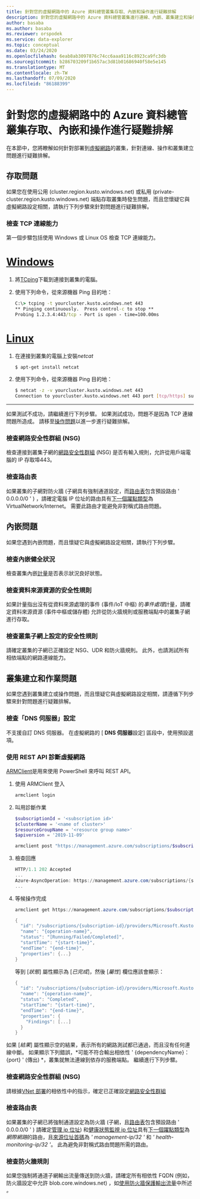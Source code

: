 ```yaml
---
title: 針對您的虛擬網路中的 Azure 資料總管叢集存取、內嵌和操作進行疑難排解
description: 針對您的虛擬網路中的 Azure 資料總管叢集進行連線、內嵌、叢集建立和操作進行疑難排解
author: basaba
ms.author: basaba
ms.reviewer: orspodek
ms.service: data-explorer
ms.topic: conceptual
ms.date: 03/24/2020
ms.openlocfilehash: 6eab8ab3097876c74cc6aaa9116c8923ca9fc3db
ms.sourcegitcommit: b286703209f1b657ac3d81b01686940f58e5e145
ms.translationtype: MT
ms.contentlocale: zh-TW
ms.lasthandoff: 07/09/2020
ms.locfileid: "86188399"
---
```

# <a name="troubleshoot-access-ingestion-and-operation-of-your-azure-data-explorer-cluster-in-your-virtual-network"></a>針對您的虛擬網路中的 Azure 資料總管叢集存取、內嵌和操作進行疑難排解

在本節中，您將瞭解如何針對部署到[虛擬網路](/azure/virtual-network/virtual-networks-overview)的叢集，針對連線、操作和叢集建立問題進行疑難排解。

## <a name="access-issues"></a>存取問題

如果您在使用公用 (cluster.region.kusto.windows.net) 或私用 (private-cluster.region.kusto.windows.net) 端點存取叢集時發生問題，而且您懷疑它與虛擬網路設定相關，請執行下列步驟來針對問題進行疑難排解。

### <a name="check-tcp-connectivity"></a>檢查 TCP 連線能力

第一個步驟包括使用 Windows 或 Linux OS 檢查 TCP 連線能力。

# <a name="windows"></a>[Windows](#tab/windows)

1. 將[TCping](https://www.elifulkerson.com/projects/tcping.php)下載到連接到叢集的電腦。
1. 使用下列命令，從來源機器 Ping 目的地：

   ```cmd
   C:\> tcping -t yourcluster.kusto.windows.net 443 
   ** Pinging continuously.  Press control-c to stop **
   Probing 1.2.3.4:443/tcp - Port is open - time=100.00ms
   ```

# <a name="linux"></a>[Linux](#tab/linux)

1. 在連接到叢集的電腦上安裝*netcat*

   ```bash
   $ apt-get install netcat
   ```

1. 使用下列命令，從來源機器 Ping 目的地：

   ```bash
   $ netcat -z -v yourcluster.kusto.windows.net 443
   Connection to yourcluster.kusto.windows.net 443 port [tcp/https] succeeded!
   ```
---

如果測試不成功，請繼續進行下列步驟。 如果測試成功，問題不是因為 TCP 連線問題所造成。 請移至[操作問題](#cluster-creation-and-operations-issues)以進一步進行疑難排解。

### <a name="check-the-network-security-group-nsg"></a>檢查網路安全性群組 (NSG) 

檢查連接到叢集子網的[網路安全性群組](/azure/virtual-network/security-overview) (NSG) 是否有輸入規則，允許從用戶端電腦的 IP 存取埠443。

### <a name="check-route-table"></a>檢查路由表

如果叢集的子網對防火牆 (子網具有強制通道設定，而[路由表](/azure/virtual-network/virtual-networks-udr-overview)包含預設路由 ' 0.0.0.0/0 ' ) ，請確定電腦 IP 位址的路由具有[下一個躍點類型](/azure/virtual-network/virtual-networks-udr-overview)為 VirtualNetwork/Internet。 需要此路由才能避免非對稱式路由問題。

## <a name="ingestion-issues"></a>內嵌問題

如果您遇到內嵌問題，而且懷疑它與虛擬網路設定相關，請執行下列步驟。

### <a name="check-ingestion-health"></a>檢查內嵌健全狀況

檢查叢集內嵌[計量](using-metrics.md#ingestion-health-and-performance-metrics)是否表示狀況良好狀態。

### <a name="check-security-rules-on-data-source-resources"></a>檢查資料來源資源的安全性規則

如果計量指出沒有從資料來源處理的事件 (事件/IoT 中樞) 的*事件處理*計量，請確定資料來源資源 (事件中樞或儲存體) 允許從防火牆規則或服務端點中的叢集子網進行存取。

### <a name="check-security-rules-configured-on-clusters-subnet"></a>檢查叢集子網上設定的安全性規則

請確定叢集的子網已正確設定 NSG、UDR 和防火牆規則。 此外，也請測試所有相依端點的網路連線能力。 

## <a name="cluster-creation-and-operations-issues"></a>叢集建立和作業問題

如果您遇到叢集建立或操作問題，而且懷疑它與虛擬網路設定相關，請遵循下列步驟來針對問題進行疑難排解。

### <a name="check-the-dns-servers-configuration"></a>檢查「DNS 伺服器」設定

不支援自訂 DNS 伺服器。 在虛擬網路的 [ **DNS 伺服器**設定] 區段中，使用預設選項。

### <a name="diagnose-the-virtual-network-with-the-rest-api"></a>使用 REST API 診斷虛擬網路

[ARMClient](https://chocolatey.org/packages/ARMClient)是用來使用 PowerShell 來呼叫 REST API。 

1. 使用 ARMClient 登入

   ```powerShell
   armclient login
   ```

1. 叫用診斷作業

    ```powershell
    $subscriptionId = '<subscription id>'
    $clusterName = '<name of cluster>'
    $resourceGroupName = '<resource group name>'
    $apiversion = '2019-11-09'
    
    armclient post "https://management.azure.com/subscriptions/$subscriptionId/resourceGroups/$resourceGroupName/providers/Microsoft.Kusto/clusters/$clusterName/diagnoseVirtualNetwork?api-version=$apiversion" -verbose
    ```

1. 檢查回應

    ```powershell
    HTTP/1.1 202 Accepted
    ...
    Azure-AsyncOperation: https://management.azure.com/subscriptions/{subscription-id}/providers/Microsoft.Kusto/locations/{location}/operationResults/{operation-id}?api-version=2019-11-09
    ...
    ```

1. 等候操作完成

    ```powershell
    armclient get https://management.azure.com/subscriptions/$subscriptionId/providers/Microsoft.Kusto/locations/{location}/operationResults/{operation-id}?api-version=2019-11-09
    
    {
      "id": "/subscriptions/{subscription-id}/providers/Microsoft.Kusto/locations/{location}/operationresults/{operation-id}",
      "name": "{operation-name}",
      "status": "[Running/Failed/Completed]",
      "startTime": "{start-time}",
      "endTime": "{end-time}",
      "properties": {...}
    }
    ```
    
   等到 [*狀態*] 屬性顯示為 [*已完成*]，然後 [*屬性*] 欄位應該會顯示：

    ```powershell
    {
      "id": "/subscriptions/{subscription-id}/providers/Microsoft.Kusto/locations/{location}/operationresults/{operation-id}",
      "name": "{operation-name}",
      "status": "Completed",
      "startTime": "{start-time}",
      "endTime": "{end-time}",
      "properties": {
        "Findings": [...]
      }
    }
    ```

如果 [*結果*] 屬性顯示空的結果，表示所有的網路測試都已通過，而且沒有任何連線中斷。 如果顯示下列錯誤，*可能不符合輸出相依性 ' {dependencyName}： {port} ' (傳出) *，叢集就無法連線到依存的服務端點。 繼續進行下列步驟。

### <a name="check-network-security-group-nsg"></a>檢查網路安全性群組 (NSG) 

請根據[VNet 部署](vnet-deployment.md#dependencies-for-vnet-deployment)的相依性中的指示，確定已正確設定[網路安全性群組](/azure/virtual-network/security-overview)

### <a name="check-route-table"></a>檢查路由表

如果叢集的子網已將強制通道設定為防火牆 (子網，且[路由表](/azure/virtual-network/virtual-networks-udr-overview)包含預設路由 ' 0.0.0.0/0 ' ) 請確定[管理 ip 位址](vnet-deployment.md#azure-data-explorer-management-ip-addresses)) 和[健康狀態監視 ip 位址](vnet-deployment.md#health-monitoring-addresses)具有[下一個躍點類型](/azure/virtual-network/virtual-networks-udr-overview##next-hop-types-across-azure-tools)為*網際網路*的路由，且[來源位址首碼](/azure/virtual-network/virtual-networks-udr-overview#how-azure-selects-a-route)為 *' management-ip/32 '* 和 *' health-monitoring-ip/32 '*。 此為避免非對稱式路由問題所需的路由。

### <a name="check-firewall-rules"></a>檢查防火牆規則

如果您強制將通道子網輸出流量傳送到防火牆，請確定所有相依性 FQDN (例如，防火牆設定中允許 blob.core.windows.net) ，如[使用防火牆保護輸出流量](vnet-deployment.md#securing-outbound-traffic-with-firewall)中所述 *。*
